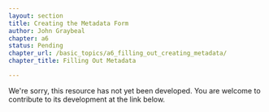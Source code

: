 ```yaml
---
layout: section
title: Creating the Metadata Form
author: John Graybeal
chapter: a6
status: Pending
chapter_url: /basic_topics/a6_filling_out_creating_metadata/
chapter_title: Filling Out Metadata

---
```

We're sorry, this resource has not yet been developed. You are welcome to contribute to its development at the link below.
